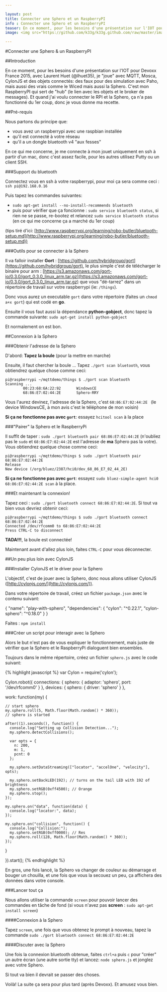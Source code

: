 ```yaml
---

layout: post
title: Connecter une Sphero et un RaspberryPI
info : Connecter une Sphero et un RaspberryPI
teaser: En ce moment, pour les besoins d'une présentation sur l'IOT pour Devoxx France 2015, avec Laurent Huet (@lhuet35), je "joue" avec MQTT, Mosca, CylonJS et des objets connectés: des faux pour des simulation avec Paho, mais aussi des vrais comme le Wiced mais aussi la Sphero. C'est mon RaspberryPI qui sert de "hub" (le lien avec les objets et le broker de messages). Et quand j'ai voulu connecter le RPI et la Sphero, ça n'a pas fonctionné du 1er coup, donc je vous donne ma recette.
image: <img src="https://github.com/k33g/k33g.github.com/raw/master/images/sphero.jpg" height="30%" width="30%">

---
```


#Connecter une Sphero & un RaspberryPI

##Introduction

En ce moment, pour les besoins d'une présentation sur l'IOT pour Devoxx France 2015, avec Laurent Huet (@lhuet35), je "joue" avec MQTT, Mosca, CylonJS et des objets connectés: des faux pour des simulation avec Paho, mais aussi des vrais comme le Wiced mais aussi la Sphero. C'est mon RaspberryPI qui sert de "hub" (le lien avec les objets et le broker de messages). Et quand j'ai voulu connecter le RPI et la Sphero, ça n'a pas fonctionné du 1er coup, donc je vous donne ma recette.

##Pré-requis

Nous partons du principe que:

- vous avez un raspberrypi avec une raspbian installée 
- qu'il est connecté à votre réseau
- qu'il a un dongle bluetooth v4 "aux fesses"


En ce qui me concerne, je me connecte à mon jouet uniquement en ssh à partir d'un mac, donc c'est assez facile, pour les autres utilisez Putty ou un client SSH.

###Support du bluetooth

Connectez vous en ssh à votre raspberrypi, pour moi ça sera comme ceci : `ssh pi@192.168.0.16`

Puis tapez les commandes suivantes:

- `sudo apt-get install --no-install-recommends bluetooth`
- puis pour vérifier que ça foncionne : `sudo service bluetooth status`, si rien ne se passe, re-bootez et relancez `sudo service bluetooth status` (en ce qui me concerne ça a marché du 1er coup)

(tips tiré d'ici: [http://www.raspberrypi.org/learning/robo-butler/bluetooth-setup.md](http://www.raspberrypi.org/learning/robo-butler/bluetooth-setup.md))

###Outils pour se connecter à la Sphero

Il va falloir installer **Gort** : [https://github.com/hybridgroup/gort](https://github.com/hybridgroup/gort), le plus simple c'est de télécharger le binaire pour arm : [https://s3.amazonaws.com/gort-io/0.3.0/gort_0.3.0_linux_arm.tar.gz](https://s3.amazonaws.com/gort-io/0.3.0/gort_0.3.0_linux_arm.tar.gz) que vous "dé-tarrez" dans un répertoire de travail sur votre raspberrypi (ie: `/things`). 

Donc vous aurez un executable `gort` dans votre répertoire (faites un `chmod a+x gort`) qui est codé en **go**.

Ensuite il vous faut aussi la dépendance **python-gobject**, donc tapez la commande suivante: `sudo apt-get install python-gobject`

Et normalement on est bon.

##Connexion à la Sphero

###Obtenir l'adresse de la Sphero

D'abord: **Tapez la boule** (pour la mettre en marche)

Ensuite, il faut chercher la boule ... Tapez `./gort scan bluetooth`, vous obtiendrez quelque chose comme ceci:

    pi@raspberrypi ~/mqttdemo/things $ ./gort scan bluetooth
    Scanning ...
            00:23:68:6A:22:92       WindowsCE
            68:86:E7:02:44:2E       Sphero-RRY 

Vous l'aurez devinez, l'adresse de la Sphero, c'est `68:86:E7:02:44:2E ` (le device WindowsCE, à mon avis c'est le téléphone de mon voisin)

**Si ça ne fonctionne pas avec `gort`**: essayez `hcitool scan` à la place

###"Pairer" la Sphero et le RaspberryPi

Il suffit de taper : `sudo ./gort bluetooth pair 68:86:E7:02:44:2E` (n'oubliez pas le `sudo` et `68:86:E7:02:44:2E` est l'adresse de **ma** Sphero pas la votre). Vous obtiendrez quelque chose comme ceci:

    pi@raspberrypi ~/mqttdemo/things $ sudo ./gort bluetooth pair 68:86:E7:02:44:2E
    Release
    New device (/org/bluez/2387/hci0/dev_68_86_E7_02_44_2E)

**Si ça ne fonctionne pas avec `gort`**: essayez `sudo bluez-simple-agent hci0 68:86:E7:02:44:2E scan` à la place.

###Et maintenant la connexion!

Tapez ceci : `sudo ./gort bluetooth connect 68:86:E7:02:44:2E`. Si tout va bien vous devriez obtenir ceci:

    pi@raspberrypi ~/mqttdemo/things $ sudo ./gort bluetooth connect 68:86:E7:02:44:2E
    Connected /dev/rfcomm0 to 68:86:E7:02:44:2E
    Press CTRL-C to disconnect

**TADA!!!**, la boule est connectée!

Maintenant avant d'allez plus loin, faites `CTRL-C` pour vous déconnecter.

##Un peu plus loin avec CylonJS

###Installer CylonJS et le driver pour la Sphero

L'objectif, c'est de jouer avec la Sphero, donc nous allons utiliser CylonJS ([http://cylonjs.com/](http://cylonjs.com/)).

Dans votre répertoire de travail, créez un fichier `package.json` avec le contenu suivant:

  {
    "name": "play-with-sphero",
    "dependencies": {
      "cylon": "^0.22.1",
      "cylon-sphero": "^0.18.0"
    }
  }

Faites : `npm install`

###Créer un script pour interagir avec la Sphero

Alors le but n'est pas de vous expliquer le fonctionnement, mais juste de vérifier que la Sphero et le RaspberryPi dialoguent bien ensembles.

Toujours dans le même répertoire, créez un fichier `sphero.js` avec le code suivant:

{% highlight javascript %}
var Cylon = require('cylon');

Cylon.robot({
  connections: {
    sphero: { adaptor: 'sphero', port: '/dev/rfcomm0' }
  },
  devices: {
    sphero: { driver: 'sphero' }
  },

  work: function(my) {

    // start sphero
    my.sphero.roll(5, Math.floor(Math.random() * 360));
    // sphero is started

    after((1).seconds(), function() {
      console.log("Setting up Collision Detection...");
      my.sphero.detectCollisions();

      var opts = {
        n: 200,
        m: 1,
        pcnt: 0
      };

      my.sphero.setDataStreaming(["locator", "accelOne", "velocity"], opts);
      
      my.sphero.setBackLED(192); // turns on the tail LED with 192 of brightness
      my.sphero.setRGB(0xff4500); // Orange
      my.sphero.stop();
    });

    my.sphero.on("data", function(data) {
      console.log("locator:", data);
    });

    my.sphero.on("collision", function() {
      console.log("Collision:");
      my.sphero.setRGB(0xff0000); // Res
      my.sphero.roll(128, Math.floor(Math.random() * 360));
    });

  }

}).start();
{% endhighlight %}


En gros, une fois lancé, la Sphero va changer de couleur au démarrage et bouger un chouilla, et une fois que vous la secouez un peu, ça affichera des données dans votre console.

###Lancer tout ça

Nous allons utiliser la commande `screen` pour pouvoir lancer des commandes en tâche de fond (si vous n'avez pas **screen** : `sudo apt-get install screen`)

####Connexion à la Sphero

Tapez `screen`, une fois que vous obtenez le prompt à nouveau, tapez la commande `sudo ./gort bluetooth connect 68:86:E7:02:44:2E`

####Discuter avec la Sphero

Une fois la connexion bluetooth obtenue, faites `ctrl+a` puis `c` pour "créer" un autre écran (une autre sortie tty) et lancez: `node sphero.js` et jonglez avec votre Sphero.

Si tout va bien il devrait se passer des choses.

Voilà! La suite ça sera pour plus tard (après Devoxx). Et amusez vous bien.


